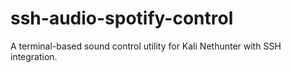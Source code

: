 # ssh-audio-spotify-control
A terminal-based sound control utility for Kali Nethunter with SSH integration.

